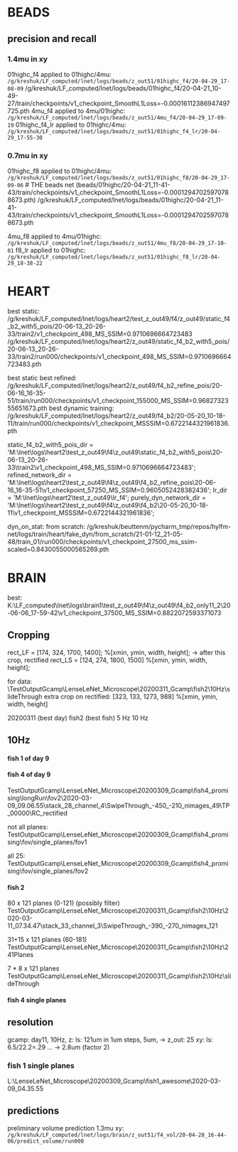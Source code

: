 # BEADS
## precision and recall
### 1.4mu in xy
01highc_f4 applied to 01highc/4mu: `/g/kreshuk/LF_computed/lnet/logs/beads/z_out51/01highc_f4/20-04-29_17-08-09`
/g/kreshuk/LF_computed/lnet/logs/beads/01highc_f4/20-04-21_10-49-27/train/checkpoints/v1_checkpoint_SmoothL1Loss=-0.00016112386947497725.pth
4mu_f4 applied to 4mu/01highc: `/g/kreshuk/LF_computed/lnet/logs/beads/z_out51/4mu_f4/20-04-29_17-09-19`
01highc_f4_lr applied to 01highc/4mu: `/g/kreshuk/LF_computed/lnet/logs/beads/z_out51/01highc_f4_lr/20-04-29_17-55-30`

### 0.7mu in xy
01highc_f8 applied to 01highc/4mu: `/g/kreshuk/LF_computed/lnet/logs/beads/z_out51/01highc_f8/20-04-29_17-09-06`  # THE beads net (beads/01highc/20-04-21_11-41-43/train/checkpoints/v1_checkpoint_SmoothL1Loss=-0.00012947025970788673.pth)
/g/kreshuk/LF_computed/lnet/logs/beads/01highc/20-04-21_11-41-43/train/checkpoints/v1_checkpoint_SmoothL1Loss=-0.00012947025970788673.pth

4mu_f8 applied to 4mu/01highc: `/g/kreshuk/LF_computed/lnet/logs/beads/z_out51/4mu_f8/20-04-29_17-10-01`
f8_lr applied to 01highc: `/g/kreshuk/LF_computed/lnet/logs/beads/z_out51/01highc_f8_lr/20-04-29_18-38-22`

# HEART
best static: /g/kreshuk/LF_computed/lnet/logs/heart2/test_z_out49/f4/z_out49/static_f4_b2_with5_pois/20-06-13_20-26-33/train2/v1_checkpoint_498_MS_SSIM=0.9710696664723483 
/g/kreshuk/LF_computed/lnet/logs/heart2/z_out49/static_f4_b2_with5_pois/20-06-13_20-26-33/train2/run000/checkpoints/v1_checkpoint_498_MS_SSIM=0.9710696664723483.pth

best static best refined: /g/kreshuk/LF_computed/lnet/logs/heart2/z_out49/f4_b2_refine_pois/20-06-16_16-35-51/train/run000/checkpoints/v1_checkpoint_155000_MS_SSIM\=0.9682732355651673.pth
best dynamic training: /g/kreshuk/LF_computed/lnet/logs/heart2/z_out49/f4_b2/20-05-20_10-18-11/train/run000/checkpoints/v1_checkpoint_MSSSIM\=0.6722144321961836.pth

static_f4_b2_with5_pois_dir = 'M:\lnet\logs\heart2\test_z_out49\f4\z_out49\static_f4_b2_with5_pois\20-06-13_20-26-33\train2\v1_checkpoint_498_MS_SSIM=0.9710696664723483';
refined_network_dir = 'M:\lnet\logs\heart2\test_z_out49\f4\z_out49\f4_b2_refine_pois\20-06-16_16-35-51\v1_checkpoint_57250_MS_SSIM\=0.9605052428382436';
lr_dir = 'M:\lnet\logs\heart2\test_z_out49\lr_f4\';
purely_dyn_network_dir = 'M:\lnet\logs\heart2\test_z_out49\f4\z_out49\f4_b2\20-05-20_10-18-11\v1_checkpoint_MSSSIM=0.6722144321961836\';

dyn_on_stat:
from scratch: /g/kreshuk/beuttenm/pycharm_tmp/repos/hylfm-net/logs/train/heart/fake_dyn/from_scratch/21-01-12_21-05-48/train_01/run000/checkpoints/v1_checkpoint_27500_ms_ssim-scaled=0.8430055000565269.pth

# BRAIN
best: K:\LF_computed\lnet\logs\brain1\test_z_out49\f4\z_out49\f4_b2_only11_2\20-06-06_17-59-42\v1_checkpoint_37500_MS_SSIM=0.8822072593371073

## Cropping
rect_LF = [174, 324, 1700, 1400]; %[xmin, ymin, width, height]; -> after this crop, rectified
rect_LS = [124, 274, 1800, 1500] %[xmin, ymin, width, height];

for data: \TestOutputGcamp\LenseLeNet_Microscope\20200311_Gcamp\fish2\10Hz\slideThrough
extra crop on rectified: [323, 133, 1273, 988] %[xmin, ymin, width, height]
    

20200311 (best day)
    fish2 (best fish)
        5 Hz
        10 Hz


## 10Hz
#### fish 1 of day 9

#### fish 4 of day 9
TestOutputGcamp\LenseLeNet_Microscope\20200309_Gcamp\fish4_promising\longRun\fov2\2020-03-09_09.06.55\stack_28_channel_4\SwipeThrough_-450_-210_nimages_49\TP_00000\RC_rectified

not all planes:
TestOutputGcamp\LenseLeNet_Microscope\20200309_Gcamp\fish4_promising\fov/single_planes/fov1

all 25:
TestOutputGcamp\LenseLeNet_Microscope\20200309_Gcamp\fish4_promising\fov/single_planes/fov2

#### fish 2
80 x 121 planes (0-121)  (possibly filter)
TestOutputGcamp\LenseLeNet_Microscope\20200311_Gcamp\fish2\10Hz\2020-03-11_07.34.47\stack_33_channel_3\SwipeThrough_-390_-270_nimages_121

31+15 x 121 planes (60-181)
TestOutputGcamp\LenseLeNet_Microscope\20200311_Gcamp\fish2\10Hz\241Planes
<!-- \2020-03-11_09.08.00\stack_1_channel_3\SwipeThrough_-450_-210_nimages_241 -->

7 * 8 x 121 planes
TestOutputGcamp\LenseLeNet_Microscope\20200311_Gcamp\fish2\10Hz\slideThrough




#### fish 4 single planes


## resolution

gcamp: day11, 10Hz,
 z:  ls: 121um in 1um steps, 5um, -> z_out: 25
 xy: ls: 6.5/22.2=.29  ... -> 2.8um (factor 2)


 ### fish 1 single planes
 L:\LenseLeNet_Microscope\20200309_Gcamp\fish1_awesome\2020-03-09_04.35.55

## predictions
preliminary volume prediction 1.3mu xy: `/g/kreshuk/LF_computed/lnet/logs/brain/z_out51/f4_vol/20-04-28_16-44-06/predict_volume/run000`
